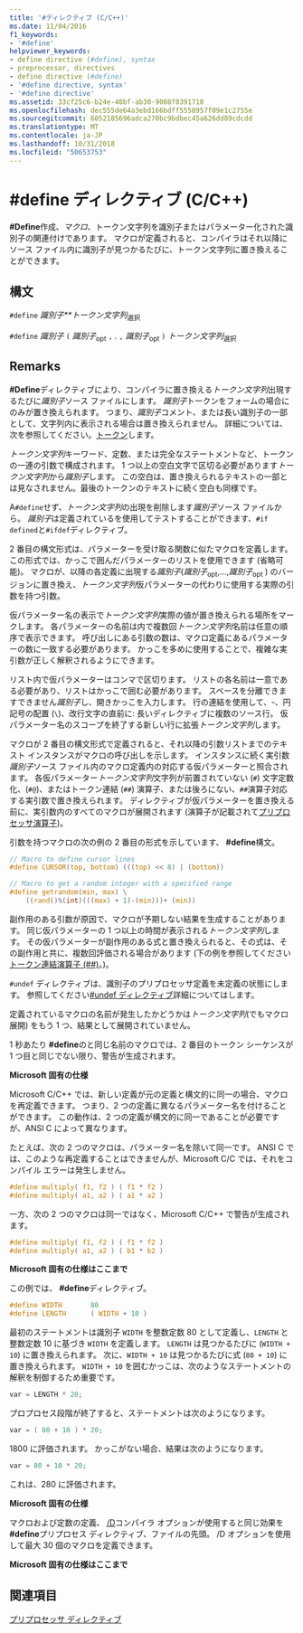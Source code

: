 ```yaml
---
title: '#ディレクティブ (C/C++)'
ms.date: 11/04/2016
f1_keywords:
- '#define'
helpviewer_keywords:
- define directive (#define), syntax
- preprocessor, directives
- define directive (#define)
- '#define directive, syntax'
- '#define directive'
ms.assetid: 33cf25c6-b24e-40bf-ab30-9008f0391710
ms.openlocfilehash: dec555de64a3ebd166bdff5558957f09e1c2755e
ms.sourcegitcommit: 6052185696adca270bc9bdbec45a626dd89cdcdd
ms.translationtype: MT
ms.contentlocale: ja-JP
ms.lasthandoff: 10/31/2018
ms.locfileid: "50653753"
---
```

# <a name="define-directive-cc"></a>#define ディレクティブ (C/C++)

**#Define**作成、*マクロ*、トークン文字列を識別子またはパラメーター化された識別子の関連付けであります。 マクロが定義されると、コンパイラはそれ以降にソース ファイル内に識別子が見つかるたびに、トークン文字列に置き換えることができます。

## <a name="syntax"></a>構文

`#define` *識別子**トークン文字列*<sub>選択</sub>

`#define` *識別子* `(` *識別子*<sub>opt</sub> `,` *.* `,` *識別子*<sub>opt</sub> `)` *トークン文字列*<sub>選択</sub>

## <a name="remarks"></a>Remarks

**#Define**ディレクティブにより、コンパイラに置き換える*トークン文字列*出現するたびに*識別子*ソース ファイルにします。 *識別子*トークンをフォームの場合にのみが置き換えられます。 つまり、*識別子*コメント、または長い識別子の一部として、文字列内に表示される場合は置き換えられません。 詳細については、次を参照してください。[トークン](../cpp/tokens-cpp.md)します。

*トークン文字列*キーワード、定数、または完全なステートメントなど、トークンの一連の引数で構成されます。 1 つ以上の空白文字で区切る必要があります*トークン文字列*から*識別子*します。 この空白は、置き換えられるテキストの一部とは見なされません。最後のトークンのテキストに続く空白も同様です。

A`#define`せず、*トークン文字列*の出現を削除します*識別子*ソース ファイルから。 *識別子*は定義されているを使用してテストすることができます、`#if defined`と`#ifdef`ディレクティブ。

2 番目の構文形式は、パラメーターを受け取る関数に似たマクロを定義します。 この形式では、かっこで囲んだパラメーターのリストを使用できます (省略可能)。 マクロが、以降の各定義に出現する*識別子*(*識別子*<sub>opt</sub>,...,*識別子*<sub>opt</sub> ) のバージョンに置き換え、*トークン文字列*仮パラメーターの代わりに使用する実際の引数を持つ引数。

仮パラメーター名の表示で*トークン文字列*実際の値が置き換えられる場所をマークします。 各パラメーターの名前は内で複数回*トークン文字列*名前は任意の順序で表示できます。 呼び出しにある引数の数は、マクロ定義にあるパラメーターの数に一致する必要があります。 かっこを多めに使用することで、複雑な実引数が正しく解釈されるようにできます。

リスト内で仮パラメーターはコンマで区切ります。 リストの各名前は一意である必要があり、リストはかっこで囲む必要があります。 スペースを分離できますできません*識別子*し、開きかっこを入力します。 行の連結を使用して、-、円記号の配置 (`\`)、改行文字の直前に: 長いディレクティブに複数のソース行。 仮パラメーター名のスコープを終了する新しい行に拡張*トークン文字列*します。

マクロが 2 番目の構文形式で定義されると、それ以降の引数リストまでのテキスト インスタンスがマクロの呼び出しを示します。 インスタンスに続く実引数*識別子*ソース ファイル内のマクロ定義内の対応する仮パラメーターと照合されます。 各仮パラメーター*トークン文字列*文字列が前置されていない (`#`) 文字定数化、(`#@`)、またはトークン連結 (`##`) 演算子、または後ろにない、`##`演算子対応する実引数で置き換えられます。 ディレクティブが仮パラメーターを置き換える前に、実引数内のすべてのマクロが展開されます  (演算子が記載されて[プリプロセッサ演算子](../preprocessor/preprocessor-operators.md))。

引数を持つマクロの次の例の 2 番目の形式を示しています、 **#define**構文。

```C
// Macro to define cursor lines
#define CURSOR(top, bottom) (((top) << 8) | (bottom))

// Macro to get a random integer with a specified range
#define getrandom(min, max) \
    ((rand()%(int)(((max) + 1)-(min)))+ (min))
```

副作用のある引数が原因で、マクロが予期しない結果を生成することがあります。 同じ仮パラメーターの 1 つ以上の時間が表示される*トークン文字列*します。 その仮パラメーターが副作用のある式と置き換えられると、その式は、その副作用と共に、複数回評価される場合があります  (下の例を参照してください[トークン連結演算子 (##)](../preprocessor/token-pasting-operator-hash-hash.md)。)。

`#undef` ディレクティブは、識別子のプリプロセッサ定義を未定義の状態にします。 参照してください[#undef ディレクティブ](../preprocessor/hash-undef-directive-c-cpp.md)詳細についてはします。

定義されているマクロの名前が発生したかどうかは*トークン文字列*(でもマクロ展開) をもう 1 つ、結果として展開されていません。

1 秒あたり **#define**のと同じ名前のマクロでは、2 番目のトークン シーケンスが 1 つ目と同じでない限り、警告が生成されます。

**Microsoft 固有の仕様**

Microsoft C/C++ では、新しい定義が元の定義と構文的に同一の場合、マクロを再定義できます。 つまり、2 つの定義に異なるパラメーター名を付けることができます。 この動作は、2 つの定義が構文的に同一であることが必要ですが、ANSI C によって異なります。

たとえば、次の 2 つのマクロは、パラメーター名を除いて同一です。 ANSI C では、このような再定義することはできませんが、Microsoft C/C では、それをコンパイル エラーは発生しません。

```C
#define multiply( f1, f2 ) ( f1 * f2 )
#define multiply( a1, a2 ) ( a1 * a2 )
```

一方、次の 2 つのマクロは同一ではなく、Microsoft C/C++ で警告が生成されます。

```C
#define multiply( f1, f2 ) ( f1 * f2 )
#define multiply( a1, a2 ) ( b1 * b2 )
```

**Microsoft 固有の仕様はここまで**

この例では、 **#define**ディレクティブ。

```C
#define WIDTH       80
#define LENGTH      ( WIDTH + 10 )
```

最初のステートメントは識別子 `WIDTH` を整数定数 80 として定義し、`LENGTH` と整数定数 10 に基づき `WIDTH` を定義します。 `LENGTH` は見つかるたびに (`WIDTH + 10`) に置き換えられます。 次に、`WIDTH + 10` は見つかるたびに式 (`80 + 10`) に置き換えられます。 `WIDTH + 10` を囲むかっこは、次のようなステートメントの解釈を制御するため重要です。

```C
var = LENGTH * 20;
```

プロプロセス段階が終了すると、ステートメントは次のようになります。

```C
var = ( 80 + 10 ) * 20;
```

1800 に評価されます。 かっこがない場合、結果は次のようになります。

```C
var = 80 + 10 * 20;
```

これは、280 に評価されます。

**Microsoft 固有の仕様**

マクロおよび定数の定義、 [/D](../build/reference/d-preprocessor-definitions.md)コンパイラ オプションが使用すると同じ効果を **#define**プリプロセス ディレクティブ、ファイルの先頭。 /D オプションを使用して最大 30 個のマクロを定義できます。

**Microsoft 固有の仕様はここまで**

## <a name="see-also"></a>関連項目

[プリプロセッサ ディレクティブ](../preprocessor/preprocessor-directives.md)